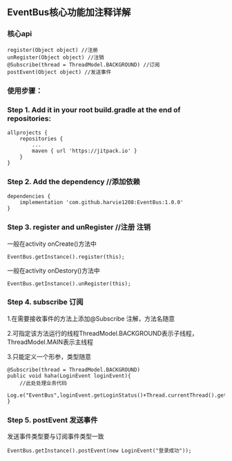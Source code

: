 ## EventBus核心功能加注释详解

### 核心api
```
register(Object object) //注册
unRegister(Object object) //注销
@Subscribe(thread = ThreadModel.BACKGROUND) //订阅
postEvent(Object object) //发送事件
```

### 使用步骤：
### Step 1. Add it in your root build.gradle at the end of repositories:
```
allprojects {
	repositories {
		...
		maven { url 'https://jitpack.io' }
	}
}
```
### Step 2. Add the dependency //添加依赖
```
dependencies {
	implementation 'com.github.harvie1208:EventBus:1.0.0'
}
```
### Step 3. register and unRegister //注册 注销
一般在activity onCreate()方法中

`
EventBus.getInstance().register(this);
`

一般在activity onDestory()方法中

`
EventBus.getInstance().unRegister(this);
`
### Step 4. subscribe 订阅

1.在需要接收事件的方法上添加@Subscribe 注解，方法名随意

2.可指定该方法运行的线程ThreadModel.BACKGROUND表示子线程，ThreadModel.MAIN表示主线程

3.只能定义一个形参，类型随意

```
@Subscribe(thread = ThreadModel.BACKGROUND)
public void haha(LoginEvent loginEvent){
	//此处处理业务代码
	Log.e("EventBus",loginEvent.getLoginStatus()+Thread.currentThread().getName());
}
```

### Step 5. postEvent 发送事件

发送事件类型要与订阅事件类型一致

`
EventBus.getInstance().postEvent(new LoginEvent("登录成功"));
`
  
